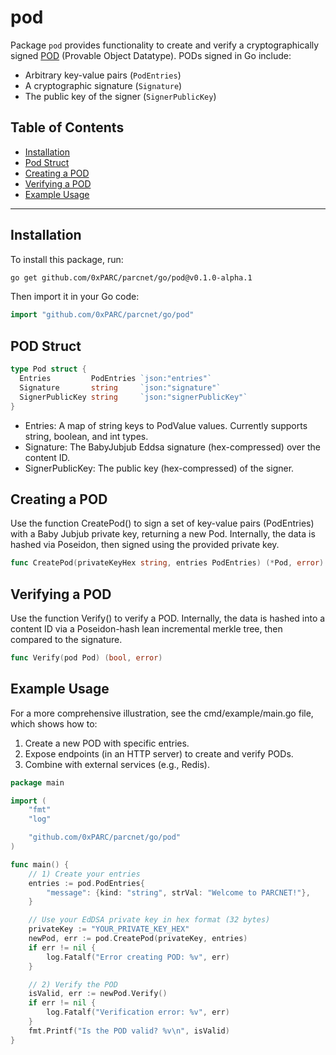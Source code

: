 # pod

Package `pod` provides functionality to create and verify a cryptographically signed [POD](https://pod.org) (Provable Object Datatype). PODs signed in Go include:

- Arbitrary key-value pairs (`PodEntries`)
- A cryptographic signature (`Signature`)
- The public key of the signer (`SignerPublicKey`)

## Table of Contents

- [Installation](#installation)
- [Pod Struct](#pod-struct)
- [Creating a POD](#creating-a-pod)
- [Verifying a POD](#verifying-a-pod)
- [Example Usage](#example-usage)

---

## Installation

To install this package, run:

```bash
go get github.com/0xPARC/parcnet/go/pod@v0.1.0-alpha.1
```

Then import it in your Go code:

```go
import "github.com/0xPARC/parcnet/go/pod"
```

## POD Struct

```go
type Pod struct {
  Entries         PodEntries `json:"entries"`
  Signature       string     `json:"signature"`
  SignerPublicKey string     `json:"signerPublicKey"`
}
```

- Entries: A map of string keys to PodValue values. Currently supports string, boolean, and int types.
- Signature: The BabyJubjub Eddsa signature (hex-compressed) over the content ID.
- SignerPublicKey: The public key (hex-compressed) of the signer.

## Creating a POD

Use the function CreatePod() to sign a set of key-value pairs (PodEntries) with a Baby Jubjub private key, returning a new Pod. Internally, the data is hashed via Poseidon, then signed using the provided private key.

```go
func CreatePod(privateKeyHex string, entries PodEntries) (*Pod, error)
```

## Verifying a POD

Use the function Verify() to verify a POD. Internally, the data is hashed into a content ID via a Poseidon-hash lean incremental merkle tree, then compared to the signature.

```go
func Verify(pod Pod) (bool, error)
```

## Example Usage

For a more comprehensive illustration, see the cmd/example/main.go file, which shows how to:

1. Create a new POD with specific entries.
1. Expose endpoints (in an HTTP server) to create and verify PODs.
1. Combine with external services (e.g., Redis).

```go
package main

import (
    "fmt"
    "log"

    "github.com/0xPARC/parcnet/go/pod"
)

func main() {
    // 1) Create your entries
    entries := pod.PodEntries{
        "message": {kind: "string", strVal: "Welcome to PARCNET!"},
    }

    // Use your EdDSA private key in hex format (32 bytes)
    privateKey := "YOUR_PRIVATE_KEY_HEX"
    newPod, err := pod.CreatePod(privateKey, entries)
    if err != nil {
        log.Fatalf("Error creating POD: %v", err)
    }

    // 2) Verify the POD
    isValid, err := newPod.Verify()
    if err != nil {
        log.Fatalf("Verification error: %v", err)
    }
    fmt.Printf("Is the POD valid? %v\n", isValid)
}
```
